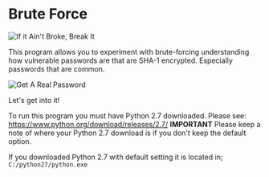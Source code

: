 # Brute Force
![If it Ain't Broke, Break It](https://encrypted-tbn0.gstatic.com/images?q=tbn:ANd9GcTIvG6gLpbjz5Yf1PXgcgRyddhG3SWkaIcX1YxEQt-jFuEUF_a9)

This program allows you to experiment with brute-forcing understanding how vulnerable passwords are that are SHA-1 encrypted. Especially passwords that are common.

![Get A Real Password](http://images.jagran.com/pass_B_20116.jpg)

Let's get into it!

To run this program you must have Python 2.7 downloaded. Please see: https://www.python.org/download/releases/2.7/
**IMPORTANT** Please keep a note of where your Python 2.7 download is if you don't keep the default option.

If you downloaded Python 2.7 with default setting it is located in;
    `C:/python27/python.exe`



